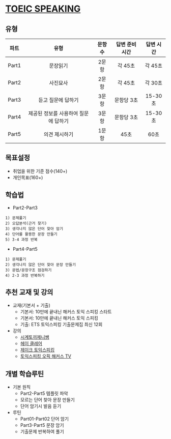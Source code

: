 # [TOEIC SPEAKING](https://www.toeicswt.co.kr/)
## 유형
| 파트 | 유형 | 문항수 | 답변 준비 시간 | 답변 시간 |
| :---: | :---: | :---: | :---: | :---: |
| Part1 | 문장읽기 | 2문항 | 각 45초 | 각 45초 |
| Part2 | 사진묘사 | 2문항 | 각 45초 | 각 30초 |
| Part3 | 듣고 질문에 답하기 | 3문항 | 문항당 3초 | 15-30초 |
| Part4 | 제공된 정보를 사용하여 질문에 답하기 | 3문항 | 문항당 3초 | 15-30초 |
| Part5 | 의견 제시하기 | 1문항 | 45초 | 60초 |

## 목표설정
- 취업을 위한 기준 점수(140+)
- 개인목표(160+)

## 학습법
- Part2-Part3
```
1) 문제풀기
2) 오답분석(근거 찾기)
3) 생각나지 않은 단어 찾아 암기
4) 단어를 활용한 문장 만들기
5) 3-4 과정 반복
```
- Part4-Part5
```
1) 문제풀기
2) 생각나지 않은 단어 찾아 문장 만들기
3) 문법/문장구조 점검하기
4) 2-3 과정 반복하기
```

## 추천 교재 및 강의
- 교재(기본서 + 기출)
  - 기본서: 10만에 끝내닌 해커스 토익 스피킹 스타트
  - 기본서: 10만에 끝내닌 해커스 토익 스피킹
  - 기출: ETS 토익스피킹 기출문제집 최신 12회
- 강의
  - [시계토끼제니쌤](https://www.youtube.com/@rabbit_jennycha/videos)
  - [헤이 클레어](https://www.youtube.com/@claire_hey/videos)
  - [제이크 토익스피킹](https://www.youtube.com/@%EC%A0%9C%EC%9D%B4%ED%81%AC%ED%86%A0%EC%9D%B5%EC%8A%A4%ED%94%BC%ED%82%B9)
  - [토익스피킹 오픽 해커스 TV](https://www.youtube.com/@%ED%95%B4%EC%BB%A4%EC%8A%A4%ED%86%A0%EC%9D%B5%EC%8A%A4%ED%94%BC%ED%82%B9%EC%98%A4%ED%94%BD/videos)

## 개별 학습루틴
- 기본 원칙
  - Part2-Part5 템플릿 파악
  - 모르는 단어 찾아 문장 만들기
  - 단어 암기시 발음 듣기
- 루틴
  - Part01-Part02 단어 암기
  - Part3-Part5 문장 암기
  - 기출문제 반복하여 풀기
